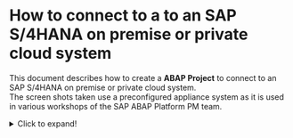 # How to connect to a to an SAP S/4HANA on premise or private cloud system 

This document describes how to create a **ABAP Project** to connect to an SAP S/4HANA on premise or private cloud system.  
The screen shots taken use a preconfigured appliance system as it is used in various workshops of the SAP ABAP Platform PM team.  

<details>
 <summary>Click to expand!</summary>

1. Click on  **File > New > New ABAP Project**

   ![New ABAP Project](images/100_create_a_new_abap_project.png)

2. In the *System Connection* dialogue click on the link **new system connection**  

   ![System Connection](images/110_create_a_new_abap_project.png)

3. In the *Connection Settings* dialogue choose the connection type **Custom Application Server**  
   
   Then enter the following connection information
   - System ID: S4H
   - Application Server: xxx.xxx.xxx.xxx
   - Instance Number: 00
   
   and **deactivate** the check box **Activate Secure Network Communication (SNC)**
   
   Press Next.   

   ![Connection Settings](images/120_create_a_new_abap_project.png)

4. In the *Logon to System* dialogue enter the following data
    
   - Client: xxx
   - User: DEVELOPER###
   - Password: xxxxxxxx
   - Language: xx

   Press Next

   ![Logon to System](images/130_create_a_new_abap_project.png)
   
5. In the *Project Name* screen you can choose an individual name for your project or leave the default value proposed by ADT.
  
   ![Project Name](images/140_create_a_new_abap_project.png)

6. Press **Finish**.   

7. Add `ZLOCAL` to your favorites packages.  

   - Right click on the folder **Favorite Packages** in your newly created ABAP project.   

   ![add_to_favorites](images/99_100_add_zlocal_to_favorites.png)  
   
   - Search for `ZLOCAL`. Select the entry and press **OK**.   
   
   ![add_to_favorites](images/99_110_add_zlocal_to_favorites.png) 
   
   Continue to - [Exercise 1: Find and examine a released RAP BO](exercises/ex1/README.md) | 
   

</details>

